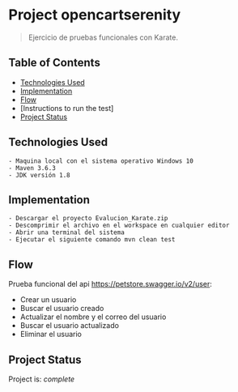 # Project opencartserenity
> Ejercicio de pruebas funcionales con Karate.

## Table of Contents
* [Technologies Used](#Prerequisitos)
* [Implementation](#Implementacion)
* [Flow](#flujo)
* [Instructions to run the test]
* [Project Status](#project-status)


## Technologies Used
	- Maquina local con el sistema operativo Windows 10
	- Maven 3.6.3
	- JDK versión 1.8 


## Implementation
	- Descargar el proyecto Evalucion_Karate.zip
	- Descomprimir el archivo en el workspace en cualquier editor
	- Abrir una terminal del sistema 
	- Ejecutar el siguiente comando mvn clean test


## Flow
Prueba funcional del api https://petstore.swagger.io/v2/user:
- Crear un usuario
- Buscar el usuario creado
- Actualizar el nombre y el correo del usuario
- Buscar el usuario actualizado
- Eliminar el usuario



## Project Status
Project is:  _complete_
